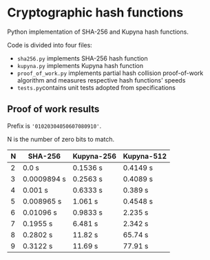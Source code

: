
  
# Cryptographic hash functions 
  Python implementation of SHA-256 and Kupyna hash functions. 
    
Code is divided into four files:  
- `sha256.py` implements SHA-256 hash function
- `kupyna.py` implements Kupyna hash function  
- `proof_of_work.py` implements partial hash collision proof-of-work algorithm and measures respective hash functions' speeds
- `tests.py`contains unit tests adopted from specifications  
      
  
## Proof of work results 

Prefix is `'01020304050607080910'`. 

N is the number of zero bits to match.

| N | SHA-256     | Kupyna-256 | Kupyna-512 |  
|---|-------------|------------|------------|  
| 2 | 0.0 s       | 0.1536 s   | 0.4149 s   |  
| 3 | 0.0009894 s | 0.2563 s   | 0.4089 s   |  
| 4 | 0.001 s     | 0.6333 s   | 0.389 s    |  
| 5 | 0.008965 s  | 1.061 s    | 0.4548 s   |  
| 6 | 0.01096 s   | 0.9833 s   | 2.235 s    |  
| 7 | 0.1955 s    | 6.481 s    | 2.342 s    |  
| 8 | 0.2802 s    | 11.82 s    | 65.74 s    |  
| 9 | 0.3122 s    | 11.69 s    | 77.91 s    |